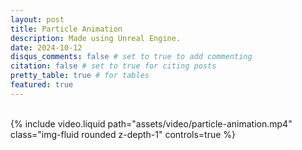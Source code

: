 ```yaml
---
layout: post
title: Particle Animation
description: Made using Unreal Engine.
date: 2024-10-12
disqus_comments: false # set to true to add commenting
citation: false # set to true for citing posts
pretty_table: true # for tables
featured: true
---
```


<br>

<div class="row mt-3">
    <div class="col-sm mt-3 mt-md-0">
        {% include video.liquid path="assets/video/particle-animation.mp4" class="img-fluid rounded z-depth-1" controls=true %}
    </div>
</div>

